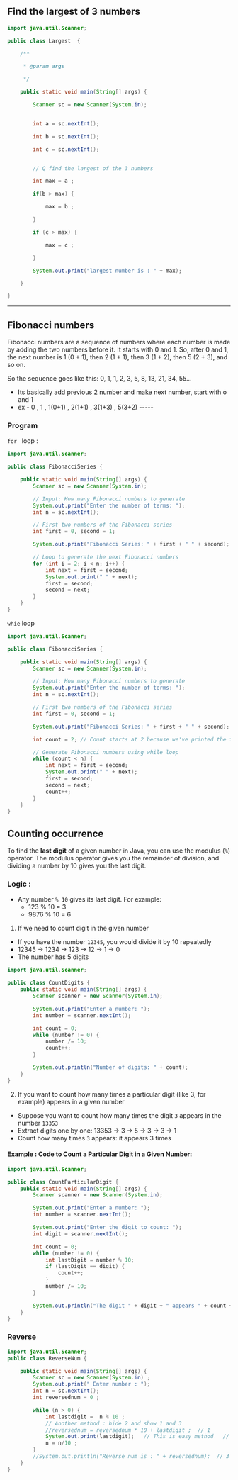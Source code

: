 ## Find the largest of 3 numbers

``` java
import java.util.Scanner;

public class Largest  {

    /**

     * @param args

     */

    public static void main(String[] args) {

        Scanner sc = new Scanner(System.in);


        int a = sc.nextInt();

        int b = sc.nextInt();

        int c = sc.nextInt();


        // Q find the largest of the 3 numbers

        int max = a ;

        if(b > max) {

            max = b ;

        }

        if (c > max) {

            max = c ;

        }

        System.out.print("largest number is : " + max);

    }

}
```
---
## Fibonacci numbers

Fibonacci numbers are a sequence of numbers where each number is made by adding the two numbers before it. It starts with 0 and 1. So, after 0 and 1, the next number is 1 (0 + 1), then 2 (1 + 1), then 3 (1 + 2), then 5 (2 + 3), and so on.

So the sequence goes like this: 0, 1, 1, 2, 3, 5, 8, 13, 21, 34, 55...

- Its basically add previous 2 number and make next number, start with o and 1
- ex - 0 , 1 , 1(0+1) , 2(1+1) , 3(1+3) , 5(3+2)    ----- 

### Program

`for ` loop :
``` java
import java.util.Scanner;

public class FibonacciSeries {

    public static void main(String[] args) {
        Scanner sc = new Scanner(System.in);

        // Input: How many Fibonacci numbers to generate
        System.out.print("Enter the number of terms: ");
        int n = sc.nextInt();

        // First two numbers of the Fibonacci series
        int first = 0, second = 1;

        System.out.print("Fibonacci Series: " + first + " " + second);

        // Loop to generate the next Fibonacci numbers
        for (int i = 2; i < n; i++) {
            int next = first + second;
            System.out.print(" " + next);
            first = second;
            second = next;
        }
    }
}

```

`whie` loop
``` java
import java.util.Scanner;

public class FibonacciSeries {

    public static void main(String[] args) {
        Scanner sc = new Scanner(System.in);

        // Input: How many Fibonacci numbers to generate
        System.out.print("Enter the number of terms: ");
        int n = sc.nextInt();

        // First two numbers of the Fibonacci series
        int first = 0, second = 1;

        System.out.print("Fibonacci Series: " + first + " " + second);

        int count = 2; // Count starts at 2 because we've printed the first two numbers

        // Generate Fibonacci numbers using while loop
        while (count < n) {
            int next = first + second;
            System.out.print(" " + next);
            first = second;
            second = next;
            count++;
        }
    }
}

```


## Counting occurrence

To find the **last digit** of a given number in Java, you can use the modulus (`%`) operator. The modulus operator gives you the remainder of division, and dividing a number by 10 gives you the last digit.
### Logic :

- Any number `% 10` gives its last digit. For example:
	- 123 % 10 = 3
	- 9876 % 10 = 6


1. If we need to count digit in  the given number

- If you have the number `12345`, you would divide it by 10 repeatedly
- 12345 → 1234 → 123 → 12 → 1 → 0
- The number has 5 digits
``` java
import java.util.Scanner;

public class CountDigits {
    public static void main(String[] args) {
        Scanner scanner = new Scanner(System.in);

        System.out.print("Enter a number: ");
        int number = scanner.nextInt();

        int count = 0;
        while (number != 0) {
            number /= 10;
            count++;
        }

        System.out.println("Number of digits: " + count);
    }
}
```


2. If you want to count how many times a particular digit (like 3, for example) appears in a given number

- Suppose you want to count how many times the digit `3` appears in the number `13353`
- Extract digits one by one: 13353 → 3 → 5 → 3 → 3 → 1
- Count how many times `3` appears: it appears 3 times
#### Example : Code to Count a Particular Digit in a Given Number:
``` java
import java.util.Scanner;

public class CountParticularDigit {
    public static void main(String[] args) {
        Scanner scanner = new Scanner(System.in);

        System.out.print("Enter a number: ");
        int number = scanner.nextInt();

        System.out.print("Enter the digit to count: ");
        int digit = scanner.nextInt();

        int count = 0;
        while (number != 0) {
            int lastDigit = number % 10;
            if (lastDigit == digit) {
                count++;
            }
            number /= 10;
        }

        System.out.println("The digit " + digit + " appears " + count + " times.");
    }
}
```

### Reverse

``` java
import java.util.Scanner;
public class ReverseNum {

    public static void main(String[] args) {
        Scanner sc = new Scanner(System.in) ;
        System.out.print(" Enter number : ");
        int n = sc.nextInt();
        int reversednum = 0 ;

        while (n > 0) {
            int lastdigit =  n % 10 ;
            // Another method : hide 2 and show 1 and 3 
            //reversednum = reversednum * 10 + lastdigit ;  // 1
            System.out.print(lastdigit);   // This is easy method   // 2
            n = n/10 ;
        }
        //System.out.println("Reverse num is : " + reversednum);  // 3
    }
}
```